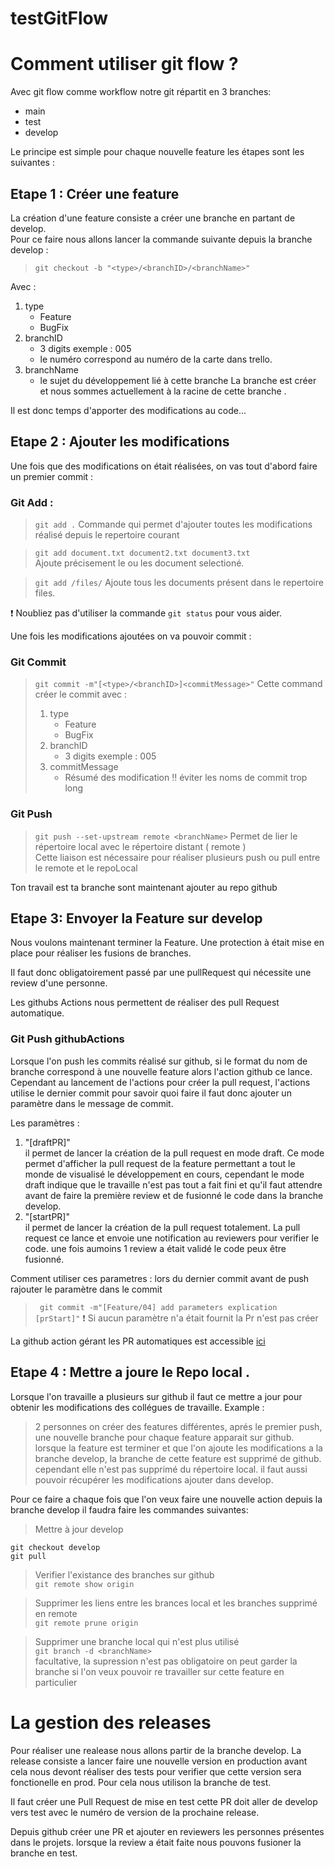 # testGitFlow


# Comment utiliser git flow ? 
Avec git flow comme workflow notre git répartit en 3 branches:
  
  - main
  - test
  - develop

Le principe est simple pour chaque nouvelle feature les étapes sont les suivantes : 

## Etape 1 : Créer une feature

La création d'une feature consiste a créer une branche en partant de develop.  
Pour ce faire nous allons lancer la commande suivante depuis la branche develop :

> `git checkout -b "<type>/<branchID>/<branchName>"`

 Avec :
 1. type
    - Feature
    - BugFix 
 2. branchID
    - 3 digits exemple : 005
    - le numéro correspond au numéro de la carte dans trello.
 3. branchName
    - le sujet du développement lié à cette branche
La branche est créer et nous sommes actuellement à la racine de cette branche . 

Il est donc temps d'apporter des modifications au code...

## Etape 2 : Ajouter les modifications  

Une fois que des modifications on était réalisées, on vas tout d'abord faire un premier commit :

### Git Add : 
> `git add .` 
> Commande qui permet d'ajouter toutes les modifications réalisé depuis le repertoire courant 

> `git add document.txt document2.txt document3.txt`  
> Ajoute précisement le ou les document selectioné.

> `git add /files/`
> Ajoute tous les documents présent dans le repertoire files.

❗ Noubliez pas d'utiliser la commande `git status` pour vous aider.

Une fois les modifications ajoutées on va pouvoir commit :
### Git Commit

> `git commit -m"[<type>/<branchID>]<commitMessage>"`
> Cette command créer le commit avec :  
> 1. type
>    - Feature
>    - BugFix 
> 2. branchID
>    - 3 digits exemple : 005
> 3. commitMessage
>    - Résumé des modification ‼️ éviter les noms de commit trop long 

### Git Push

> `git push --set-upstream remote <branchName>`
> Permet de lier le répertoire local avec le répertoire distant ( remote )  
> Cette liaison est nécessaire pour réaliser plusieurs push ou pull entre le remote et le repoLocal

Ton travail est ta branche sont maintenant ajouter au repo github

## Etape 3: Envoyer la Feature sur develop

Nous voulons maintenant terminer la Feature. 
Une protection à était mise en place pour réaliser les fusions de branches.  

Il faut donc obligatoirement passé par une pullRequest qui nécessite une review d'une personne. 

Les githubs Actions nous permettent de réaliser des pull Request automatique.

### Git Push githubActions

Lorsque l'on push les commits réalisé sur github, si le format du nom de branche correspond à une nouvelle feature alors l'action github ce lance. 
Cependant au lancement de l'actions pour créer la pull request, l'actions utilise le dernier commit pour savoir quoi faire il faut donc ajouter un paramètre dans le message de commit.

Les paramètres : 
  1. "[draftPR]"  
  il permet de lancer la création de la pull request en mode draft. Ce mode permet d'afficher la pull request de la feature permettant a tout le monde de visualisé le développement en cours, cependant le mode draft indique que le travaille n'est pas tout a fait fini et qu'il faut attendre avant de faire la première review et de fusionné le code dans la branche develop.
  2. "[startPR]"  
  il permet de lancer la création de la pull request totalement. La pull request ce lance et envoie une notification au reviewers pour verifier le code. une fois aumoins 1 review a était validé le code peux être fusionné. 

Comment utiliser ces parametres :
lors du dernier commit avant de push rajouter le paramètre dans le commit
> ` git commit -m"[Feature/04] add parameters explication [prStart]"`
> ❗ Si aucun paramètre n'a était fournit la Pr n'est pas créer 

La github action gérant les PR automatiques est accessible [ici](.github/workflows/pullRequest.yml)

## Etape 4 : Mettre a joure le Repo local .

Lorsque l'on travaille a plusieurs sur github il faut ce mettre a jour pour obtenir les modifications des collégues de travaille. 
Example :
> 2 personnes on créer des features différentes, aprés le premier push, une nouvelle branche pour chaque feature apparait sur github.  
> lorsque la feature est terminer et que l'on ajoute les modifications a la branche develop, la branche de cette feature est supprimé de github. cependant elle n'est pas supprimé du répertoire local. il faut aussi pouvoir récupérer les modifications ajouter dans develop.

Pour ce faire a chaque fois que l'on veux faire une nouvelle action depuis la branche develop il faudra faire les commandes suivantes: 

> Mettre à jour develop   
``` 
git checkout develop
git pull 
```
>  
>  Verifier l'existance des branches sur github  
`git remote show origin`  

> Supprimer les liens entre les brances local et les branches supprimé en remote   
`git remote prune origin `
 
> Supprimer une branche local qui n'est plus utilisé  
 `git branch -d <branchName> `  
 facultative, la supression n'est pas obligatoire on peut garder la branche si l'on veux pouvoir re travailler sur cette feature en particulier



# La gestion des releases 

Pour réaliser une realease nous allons partir de la branche develop.
La release consiste a lancer faire une nouvelle version en production avant cela nous devont réaliser des tests pour verifier que cette version sera fonctionelle en prod.
Pour cela nous utilison la branche de test.

Il faut créer une Pull Request de mise en test cette PR doit aller de develop vers test avec le numéro de version de la prochaine release. 

Depuis github créer une PR et ajouter en reviewers les personnes présentes dans le projets. 
lorsque la review a était faite nous pouvons fusioner la branche en test.

